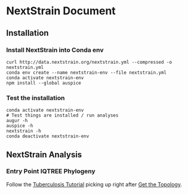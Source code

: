 # NextStrain Document

## Installation

### Install NextStrain into Conda env
```
curl http://data.nextstrain.org/nextstrain.yml --compressed -o nextstrain.yml
conda env create --name nextstrain-env --file nextstrain.yml
conda activate nextstrain-env
npm install --global auspice
```

### Test the installation
```
conda activate nextstrain-env
# Test things are installed / run analyses
augur -h
auspice -h
nextstrain -h
conda deactivate nextstrain-env
```

## NextStrain Analysis

### Entry Point IQTREE Phylogeny
Follow the [Tuberculosis Tutorial](https://nextstrain.org/docs/tutorials/tb) picking up right after [Get the Topology](https://nextstrain.org/docs/tutorials/tb#get-the-topology).  
